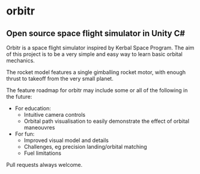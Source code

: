 # orbitr
## Open source space flight simulator in Unity C#

Orbitr is a space flight simulator inspired by Kerbal Space Program. The aim of this project is to be a very simple and easy way to learn basic orbital mechanics.

The rocket model features a single gimballing rocket motor, with enough thrust to takeoff from the very small planet.

The feature roadmap for orbitr may include some or all of the following in the future:
* For education:
  - Intuitive camera controls
  - Orbital path visualisation to easily demonstrate the effect of orbital maneouvres
* For fun:
  - Improved visual model and details
  - Challenges, eg precision landing/orbital matching
  - Fuel limitations

Pull requests always welcome.
